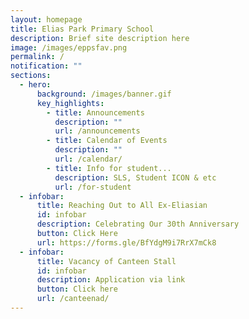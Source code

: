 ```yaml
---
layout: homepage
title: Elias Park Primary School
description: Brief site description here
image: /images/eppsfav.png
permalink: /
notification: ""
sections:
  - hero:
      background: /images/banner.gif
      key_highlights:
        - title: Announcements
          description: ""
          url: /announcements
        - title: Calendar of Events
          description: ""
          url: /calendar/
        - title: Info for student...
          description: SLS, Student ICON & etc
          url: /for-student
  - infobar:
      title: Reaching Out to All Ex-Eliasian
      id: infobar
      description: Celebrating Our 30th Anniversary
      button: Click Here
      url: https://forms.gle/BfYdgM9i7RrX7mCk8
  - infobar:
      title: Vacancy of Canteen Stall
      id: infobar
      description: Application via link
      button: Click here
      url: /canteenad/
---
```


